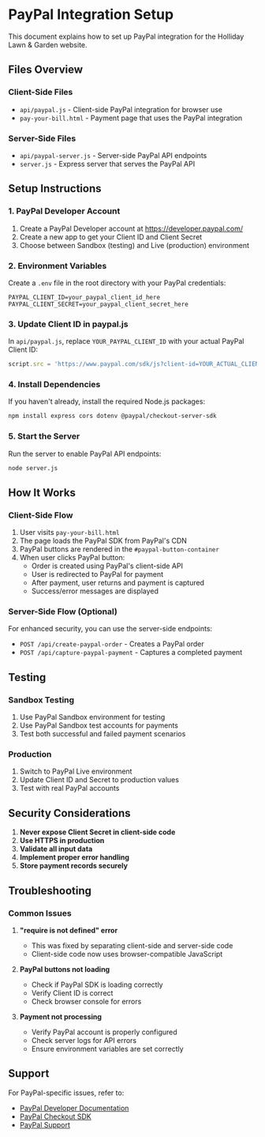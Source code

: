 # PayPal Integration Setup

This document explains how to set up PayPal integration for the Holliday Lawn & Garden website.

## Files Overview

### Client-Side Files
- `api/paypal.js` - Client-side PayPal integration for browser use
- `pay-your-bill.html` - Payment page that uses the PayPal integration

### Server-Side Files
- `api/paypal-server.js` - Server-side PayPal API endpoints
- `server.js` - Express server that serves the PayPal API

## Setup Instructions

### 1. PayPal Developer Account
1. Create a PayPal Developer account at https://developer.paypal.com/
2. Create a new app to get your Client ID and Client Secret
3. Choose between Sandbox (testing) and Live (production) environment

### 2. Environment Variables
Create a `.env` file in the root directory with your PayPal credentials:

```env
PAYPAL_CLIENT_ID=your_paypal_client_id_here
PAYPAL_CLIENT_SECRET=your_paypal_client_secret_here
```

### 3. Update Client ID in paypal.js
In `api/paypal.js`, replace `YOUR_PAYPAL_CLIENT_ID` with your actual PayPal Client ID:

```javascript
script.src = 'https://www.paypal.com/sdk/js?client-id=YOUR_ACTUAL_CLIENT_ID&currency=USD';
```

### 4. Install Dependencies
If you haven't already, install the required Node.js packages:

```bash
npm install express cors dotenv @paypal/checkout-server-sdk
```

### 5. Start the Server
Run the server to enable PayPal API endpoints:

```bash
node server.js
```

## How It Works

### Client-Side Flow
1. User visits `pay-your-bill.html`
2. The page loads the PayPal SDK from PayPal's CDN
3. PayPal buttons are rendered in the `#paypal-button-container`
4. When user clicks PayPal button:
   - Order is created using PayPal's client-side API
   - User is redirected to PayPal for payment
   - After payment, user returns and payment is captured
   - Success/error messages are displayed

### Server-Side Flow (Optional)
For enhanced security, you can use the server-side endpoints:
- `POST /api/create-paypal-order` - Creates a PayPal order
- `POST /api/capture-paypal-payment` - Captures a completed payment

## Testing

### Sandbox Testing
1. Use PayPal Sandbox environment for testing
2. Use PayPal Sandbox test accounts for payments
3. Test both successful and failed payment scenarios

### Production
1. Switch to PayPal Live environment
2. Update Client ID and Secret to production values
3. Test with real PayPal accounts

## Security Considerations

1. **Never expose Client Secret in client-side code**
2. **Use HTTPS in production**
3. **Validate all input data**
4. **Implement proper error handling**
5. **Store payment records securely**

## Troubleshooting

### Common Issues

1. **"require is not defined" error**
   - This was fixed by separating client-side and server-side code
   - Client-side code now uses browser-compatible JavaScript

2. **PayPal buttons not loading**
   - Check if PayPal SDK is loading correctly
   - Verify Client ID is correct
   - Check browser console for errors

3. **Payment not processing**
   - Verify PayPal account is properly configured
   - Check server logs for API errors
   - Ensure environment variables are set correctly

## Support

For PayPal-specific issues, refer to:
- [PayPal Developer Documentation](https://developer.paypal.com/docs/)
- [PayPal Checkout SDK](https://developer.paypal.com/docs/checkout/)
- [PayPal Support](https://www.paypal.com/support/) 